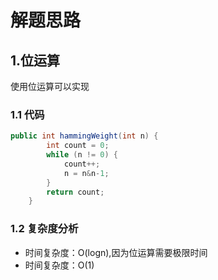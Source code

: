 # 解题思路

## 1.位运算

使用位运算可以实现

### 1.1 代码

```java
public int hammingWeight(int n) {
		int count = 0;
		while (n != 0) {
			count++;
			n = n&n-1;
		}
		return count;
	}
```

### 1.2 复杂度分析

* 时间复杂度：O(logn),因为位运算需要极限时间
* 时间复杂度：O(1)